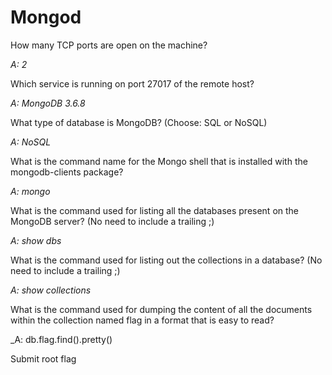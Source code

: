 Mongod
====================

How many TCP ports are open on the machine? 

_A: 2_

Which service is running on port 27017 of the remote host? 

_A: MongoDB 3.6.8_

What type of database is MongoDB? (Choose: SQL or NoSQL) 

_A: NoSQL_

What is the command name for the Mongo shell that is installed with the mongodb-clients package? 

_A: mongo_

What is the command used for listing all the databases present on the MongoDB server? (No need to include a trailing ;) 

_A: show dbs_

What is the command used for listing out the collections in a database? (No need to include a trailing ;) 

_A: show collections_

What is the command used for dumping the content of all the documents within the collection named flag in a format that is easy to read? 

_A: db.flag.find().pretty()

Submit root flag 
<br>
        

